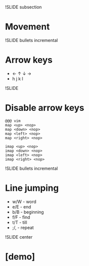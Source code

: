 !SLIDE subsection

# Movement #

!SLIDE bullets incremental

# Arrow keys #

* ← ↑ ↓ →
* h j k l

!SLIDE

# Disable arrow keys #

    @@@ vim
    map <up> <nop>
    map <down> <nop>
    map <left> <nop>
    map <right> <nop>

    imap <up> <nop>
    imap <down> <nop>
    imap <left> <nop>
    imap <right> <nop>

!SLIDE bullets incremental

# Line jumping #

* w/W - word
* e/E - end
* b/B - beginning
* f/F - find
* t/T - till
* ;/, - repeat

!SLIDE center

# [demo] #
